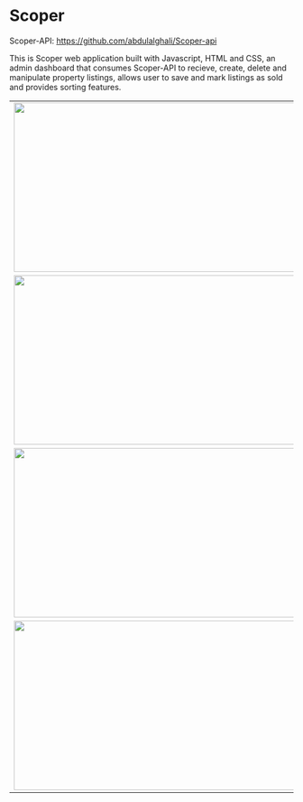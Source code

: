 # Scoper
Scoper-API: https://github.com/abdulalghali/Scoper-api

This is Scoper web application built with Javascript, HTML and CSS, an admin dashboard that consumes Scoper-API to recieve, create, delete and manipulate property listings, allows user to save and mark listings as sold and provides sorting features.

<table>
  <tr>
    <td>  <img src="https://user-images.githubusercontent.com/88345772/204553045-cb338c4f-8c8e-40cc-acc9-256932e5b657.png" width="750" height="300"></td>
    <td>   <img src="https://user-images.githubusercontent.com/88345772/204560873-06cabe08-417c-40a3-ade5-72006f255bf2.png" width="750" height="300"></td>
  </tr>
  <tr>
    <td> <img src="https://user-images.githubusercontent.com/88345772/204561307-7468635e-3a28-42d3-a054-5f96b82ddb33.png" width="750" height="300"></td>
    <td> <img src="https://user-images.githubusercontent.com/88345772/204561529-58916d04-f7d7-4fdd-8e47-80e95a97cf9e.png" width="750" height="300"></td>
  </tr>
  <tr>
    <td>  <img src="https://user-images.githubusercontent.com/88345772/204562359-9d5834ce-55f7-49c6-a5b3-551eee4c466e.png" width="750" height="300"></td>
    <td> <img src="https://user-images.githubusercontent.com/88345772/204563750-bb1bf81f-7afd-47e0-a9bf-c7b7f93e519a.png" width="750" height="300"></td>
  </tr>
  <tr>
    <td> <img src="https://user-images.githubusercontent.com/88345772/204561543-6f3069d2-5bb4-4192-b2d2-dcde83503ce8.png" width="750" height="300"></td>
    <td> <img src="https://user-images.githubusercontent.com/88345772/204561551-16f848f9-c341-430e-b561-89d26bc24f3d.png" width="750" height="300"></td>
  </tr>
 </table>

